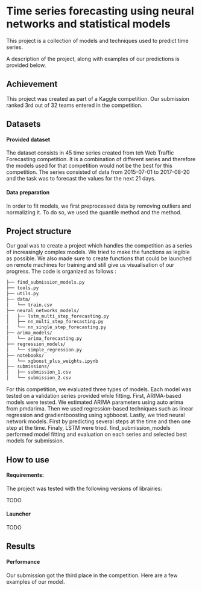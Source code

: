 # Time series forecasting using neural networks and statistical models

This project is a collection of models and techniques used to predict time series.


A description of the project, along with examples of our predictions is provided below.

## Achievement
This project was created as part of a Kaggle competition. Our submission ranked 3rd out of 32 teams entered in the competition.

## Datasets
#### Provided dataset

The dataset consists in 45 time series created from teh Web Traffic Forecasting competition. It is a combination of different 
series and therefore the models used for that competition would not be the best for this competition. The series consisted of 
data from  2015-07-01 to 2017-08-20 and the task was to forecast the values for the next 21 days.

#### Data preparation

In order to fit models, we first preprocessed data by removing outliers and normalizing it. To do so, we used the quantile method and
the method.

## Project structure
Our goal was to create a project which handles the competition as a series of increasingly complex models. We tried to make the 
functions as legible as possible. We also made sure to create functions that could be launched on remote machines for training and still
give us visualisation of our progress. The code is organized as follows :

```bash
├── find_submission_models.py
├── tools.py
├── utils.py
├── data/
│   └── train.csv
├── neural_networks_models/
│   ├── lstm_multi_step_forecasting.py
│   ├── nn_multi_step_forecasting.py
│   └──	nn_single_step_forecasting.py
├── arima_models/
│   └──	arima_forecasting.py
├── regression_models/
│   └──	simple_regression.py
├── notebooks/
│   └── xgboost_plus_weights.ipynb
├── submissions/
│   ├── submission_1.csv
│   └── submission_2.csv
```

For this competition, we evaluated three types of models. Each model was tested on a validation series provided while fitting.
First, ARIMA-based models were tested. We estimated ARIMA parameters using auto arima from pmdarima. Then we used regression-based techniques such as linear regression and gradientboosting using xgbboost.
Lastly, we tried neural network models. First by predicting several steps at the time and then one step at the time. Finaly, LSTM were tried.
find_submission_models performed model fitting and evaluation on each series and selected best models for submission.

## How to use

#### Requirements:
The project was tested with the following versions of librairies:

TODO
   
#### Launcher

TODO

## Results

#### Performance
Our submission got the third place in the competition. Here are a few examples of our model.
